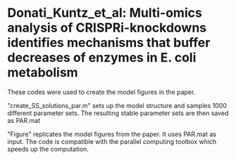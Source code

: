 # Donati_Kuntz_et_al: Multi-omics analysis of CRISPRi-knockdowns identifies mechanisms that buffer decreases of enzymes in E. coli metabolism

These codes were used to create the model figures in the paper.

"create_SS_solutions_par.m" sets up the model structure and samples 1000 different parameter sets. The resulting stable parameter sets are then saved as PAR.mat

"Figure" replicates the model figures from the paper. It uses PAR.mat as input. The code is compatible with the parallel computing toolbox which speeds up the computation.
